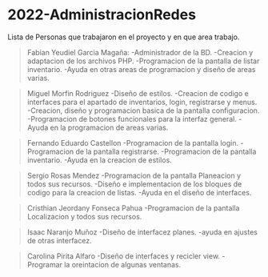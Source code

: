 # 2022-AdministracionRedes

Lista de Personas que trabajaron en el proyecto y en que area trabajo.

>Fabian Yeudiel Garcia Magaña:
-Administrador de la BD.
-Creacion y adaptacion de los archivos PHP.
-Programacion de la pantalla de listar inventario.
-Ayuda en otras areas de programacion y diseño de areas varias.

>Miguel Morfin Rodriguez
-Diseño de estilos.
-Creacion de codigo e interfaces para el apartado de inventarios, login, registrarse y menus.
-Creacion, diseño y programacion basica de la pantalla configuracion.
-Programacion de botones funcionales para la interfaz general.
-Ayuda en la programacion de areas varias.

>Fernando Eduardo Castellon
-Programacion de la pantalla login.
-Programacion de la pantalla registrarse.
-Programacion de la pantalla inventario.
-Ayuda en la creacion de estilos.

>Sergio Rosas Mendez
-Programacion de la pantalla Planeacion y todos sus recursos.
-Diseño e implementacion de los bloques de codigo para la creacion de listas.
-Ayuda en el diseño de interfaces.

>Cristhian Jeordany Fonseca Pahua
-Programacion de la pantalla Localizacion y todos sus recursos.

>Isaac Naranjo Muñoz
-Diseño de interfacez planes.
-ayuda en ajustes de otras interfacez.

>Carolina Pirita Alfaro
-Diseño de interfaces y recicler view.
-Programar la oreintacion de algunas ventanas.
